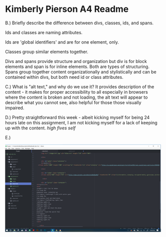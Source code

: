 # Kimberly Pierson A4 Readme

B.) Briefly describe the difference between divs, classes, ids, and spans.

Ids and classes are naming attributes.

Ids are 'global identifiers' and are for one element, only.

Classes group similar elements together.

Divs and spans provide structure and organization but div is for block elements and span is for inline elements. Both are types of structuring. Spans group together content organizationally and stylistically and can be contained within divs, but both need id or class attributes.

C.) What is "alt text," and why do we use it?
It provides description of the content - it makes for proper accessibility to all especially in browsers where the content is broken and not loading, the alt text will appear to describe what you cannot see, also helpful for those those visually impaired.

D.) Pretty straightforward this week - albeit kicking myself for being 24 hours late on this assignment, I am not kicking myself for a lack of keeping up with the content. *high fives self*

E.) 

![screenshot](./images/Capture.PNG)
